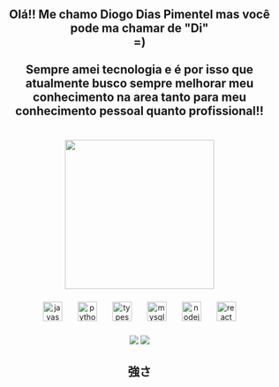 <h2 align="center">Olá!! Me chamo Diogo Dias Pimentel mas você pode ma chamar de "Di"<br> =)<br><br>Sempre amei tecnologia e é por isso que atualmente busco sempre melhorar meu conhecimento na area tanto para meu conhecimento pessoal quanto profissional!!</h2>

###

<br clear="both">

<div align="center">
  <img height="270" src="https://i.pinimg.com/originals/10/28/f9/1028f99fd8f021b7b30e6e1899a88b29.gif"  />
</div>

###

<div align="center">
  <img src="https://cdn.jsdelivr.net/gh/devicons/devicon/icons/javascript/javascript-original.svg" height="35" alt="javascript logo"  />
  <img width="20" />
  <img src="https://cdn.jsdelivr.net/gh/devicons/devicon/icons/python/python-original.svg" height="35" alt="python logo"  />
  <img width="20" />
  <img src="https://cdn.jsdelivr.net/gh/devicons/devicon/icons/typescript/typescript-original.svg" height="35" alt="typescript logo"  />
  <img width="20" />
  <img src="https://cdn.jsdelivr.net/gh/devicons/devicon/icons/mysql/mysql-original.svg" height="35" alt="mysql logo"  />
  <img width="20" />
  <img src="https://cdn.jsdelivr.net/gh/devicons/devicon/icons/nodejs/nodejs-original.svg" height="35" alt="nodejs logo"  />
  <img width="20" />
  <img src="https://cdn.jsdelivr.net/gh/devicons/devicon/icons/react/react-original.svg" height="35" alt="react logo"  />
</div>

###

<div align="center">
  <a href = "mailto:diogo.pimentel360@gmail.com"><img src="https://img.shields.io/badge/Gmail-D14836?style=for-the-badge&logo=gmail&logoColor=white" target="_blank"></a>
<a href="https://www.linkedin.com/in/diogodiaspimentel-1d81n3970/" target="_blank"><img src="https://img.shields.io/badge/-LinkedIn-%230077B5?style=for-the-badge&logo=linkedin&logoColor=white" target="_blank"></a>  
</div>

###

<h2 align="center">強さ</h2>

###
